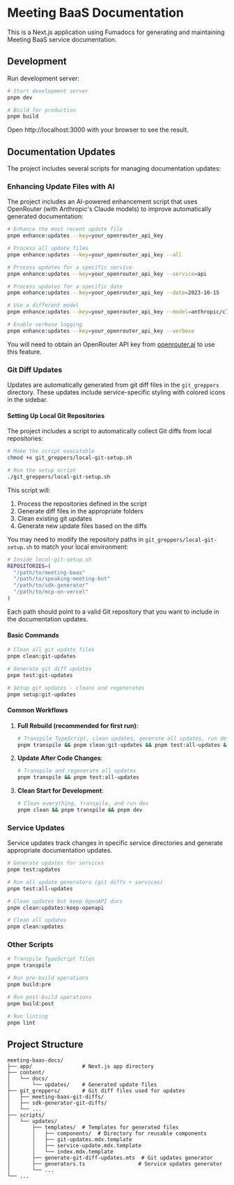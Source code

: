 # Meeting BaaS Documentation

This is a Next.js application using Fumadocs for generating and maintaining Meeting BaaS service documentation.

## Development

Run development server:

```bash
# Start development server
pnpm dev

# Build for production
pnpm build
```

Open http://localhost:3000 with your browser to see the result.

## Documentation Updates

The project includes several scripts for managing documentation updates:

### Enhancing Update Files with AI

The project includes an AI-powered enhancement script that uses OpenRouter (with Anthropic's Claude models) to improve automatically generated documentation:

```bash
# Enhance the most recent update file
pnpm enhance:updates --key=your_openrouter_api_key

# Process all update files
pnpm enhance:updates --key=your_openrouter_api_key --all

# Process updates for a specific service
pnpm enhance:updates --key=your_openrouter_api_key --service=api

# Process updates for a specific date
pnpm enhance:updates --key=your_openrouter_api_key --date=2023-10-15

# Use a different model
pnpm enhance:updates --key=your_openrouter_api_key --model=anthropic/claude-3-opus-20240229

# Enable verbose logging
pnpm enhance:updates --key=your_openrouter_api_key --verbose
```

You will need to obtain an OpenRouter API key from [openrouter.ai](https://openrouter.ai) to use this feature.

### Git Diff Updates

Updates are automatically generated from git diff files in the `git_greppers` directory. These updates include service-specific styling with colored icons in the sidebar.

#### Setting Up Local Git Repositories

The project includes a script to automatically collect Git diffs from local repositories:

```bash
# Make the script executable
chmod +x git_greppers/local-git-setup.sh

# Run the setup script
./git_greppers/local-git-setup.sh
```

This script will:

1. Process the repositories defined in the script
2. Generate diff files in the appropriate folders
3. Clean existing git updates
4. Generate new update files based on the diffs

You may need to modify the repository paths in `git_greppers/local-git-setup.sh` to match your local environment:

```bash
# Inside local-git-setup.sh
REPOSITORIES=(
  "/path/to/meeting-baas"
  "/path/to/speaking-meeting-bot"
  "/path/to/sdk-generator"
  "/path/to/mcp-on-vercel"
)
```

Each path should point to a valid Git repository that you want to include in the documentation updates.

#### Basic Commands

```bash
# Clean all git update files
pnpm clean:git-updates

# Generate git diff updates
pnpm test:git-updates

# Setup git updates - cleans and regenerates
pnpm setup:git-updates
```

#### Common Workflows

1. **Full Rebuild (recommended for first run)**:

   ```bash
   # Transpile TypeScript, clean updates, generate all updates, run dev server
   pnpm transpile && pnpm clean:git-updates && pnpm test:all-updates && pnpm dev
   ```

2. **Update After Code Changes**:

   ```bash
   # Transpile and regenerate all updates
   pnpm transpile && pnpm test:all-updates
   ```

3. **Clean Start for Development**:
   ```bash
   # Clean everything, transpile, and run dev
   pnpm clean && pnpm transpile && pnpm dev
   ```

### Service Updates

Service updates track changes in specific service directories and generate appropriate documentation updates.

```bash
# Generate updates for services
pnpm test:updates

# Run all update generators (git diffs + services)
pnpm test:all-updates

# Clean updates but keep OpenAPI docs
pnpm clean:updates:keep-openapi

# Clean all updates
pnpm clean:updates
```

### Other Scripts

```bash
# Transpile TypeScript files
pnpm transpile

# Run pre-build operations
pnpm build:pre

# Run post-build operations
pnpm build:post

# Run linting
pnpm lint
```

## Project Structure

```
meeting-baas-docs/
├── app/                # Next.js app directory
├── content/
│   └── docs/
│       └── updates/    # Generated update files
├── git_greppers/       # Git diff files used for updates
│   ├── meeting-baas-git-diffs/
│   ├── sdk-generator-git-diffs/
│   └── ...
├── scripts/
│   └── updates/
│       ├── templates/  # Templates for generated files
│       │   ├── components/  # Directory for reusable components
│       │   ├── git-updates.mdx.template
│       │   ├── service-update.mdx.template
│       │   └── index.mdx.template
│       ├── generate-git-diff-updates.mts  # Git updates generator
│       ├── generators.ts                 # Service updates generator
│       └── ...
└── ...
```

